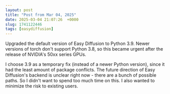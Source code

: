 ```yaml
---
layout: post
title: "Post from Mar 04, 2025"
date: 2025-03-04 21:07:26  +0000
slug: 1741122446
tags: [easydiffusion]
---
```


Upgraded the default version of Easy Diffusion to Python 3.9. Newer versions of torch don't support Python 3.8, so this became urgent after the release of NVIDIA's 50xx series GPUs.

I choose 3.9 as a temporary fix (instead of a newer Python version), since it had the least amount of package conflicts. The future direction of Easy Diffusion's backend is unclear right now - there are a bunch of possible paths. So I didn't want to spend too much time on this. I also wanted to minimize the risk to existing users.